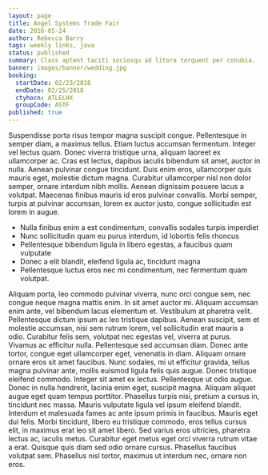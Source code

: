 ```yaml
---
layout: page
title: Angel Systems Trade Fair
date: 2016-05-24
author: Rebecca Barry
tags: weekly links, java
status: published
summary: Class aptent taciti sociosqu ad litora torquent per conubia.
banner: images/banner/wedding.jpg
booking:
  startDate: 02/23/2018
  endDate: 02/25/2018
  ctyhocn: ATLELHX
  groupCode: ASTF
published: true
---
```

Suspendisse porta risus tempor magna suscipit congue. Pellentesque in semper diam, a maximus tellus. Etiam luctus accumsan fermentum. Integer vel lectus quam. Donec viverra tristique urna, aliquam laoreet ex ullamcorper ac. Cras est lectus, dapibus iaculis bibendum sit amet, auctor in nulla. Aenean pulvinar congue tincidunt. Duis enim eros, ullamcorper quis mauris eget, molestie dictum magna. Curabitur ullamcorper nisl non dolor semper, ornare interdum nibh mollis. Aenean dignissim posuere lacus a volutpat. Maecenas finibus mauris id eros pulvinar convallis. Morbi semper, turpis at pulvinar accumsan, lorem ex auctor justo, congue sollicitudin est lorem in augue.

* Nulla finibus enim a est condimentum, convallis sodales turpis imperdiet
* Nunc sollicitudin quam eu purus interdum, id lobortis felis rhoncus
* Pellentesque bibendum ligula in libero egestas, a faucibus quam vulputate
* Donec a elit blandit, eleifend ligula ac, tincidunt magna
* Pellentesque luctus eros nec mi condimentum, nec fermentum quam volutpat.

Aliquam porta, leo commodo pulvinar viverra, nunc orci congue sem, nec congue neque magna mattis enim. In sit amet auctor mi. Aliquam accumsan enim ante, vel bibendum lacus elementum et. Vestibulum at pharetra velit. Pellentesque dictum ipsum ac leo tristique dapibus. Aenean suscipit, sem et molestie accumsan, nisi sem rutrum lorem, vel sollicitudin erat mauris a odio. Curabitur felis sem, volutpat nec egestas vel, viverra at purus. Vivamus ac efficitur nulla. Pellentesque sed accumsan diam. Donec ante tortor, congue eget ullamcorper eget, venenatis in diam. Aliquam ornare ornare eros sit amet faucibus. Nunc sodales, mi ut efficitur gravida, tellus magna pulvinar ante, mollis euismod ligula felis quis augue. Donec tristique eleifend commodo.
Integer sit amet ex lectus. Pellentesque ut odio augue. Donec in nulla hendrerit, lacinia enim eget, suscipit magna. Aliquam aliquet augue eget quam tempus porttitor. Phasellus turpis nisi, pretium a cursus in, tincidunt nec massa. Mauris vulputate ligula vel ipsum eleifend blandit. Interdum et malesuada fames ac ante ipsum primis in faucibus. Mauris eget dui felis. Morbi tincidunt, libero eu tristique commodo, eros tellus cursus elit, in maximus erat leo sit amet libero. Sed varius eros ultricies, pharetra lectus ac, iaculis metus. Curabitur eget metus eget orci viverra rutrum vitae a erat. Quisque quis diam sed odio ornare cursus. Phasellus faucibus volutpat sem. Phasellus nisl tortor, maximus ut interdum nec, ornare non eros.
